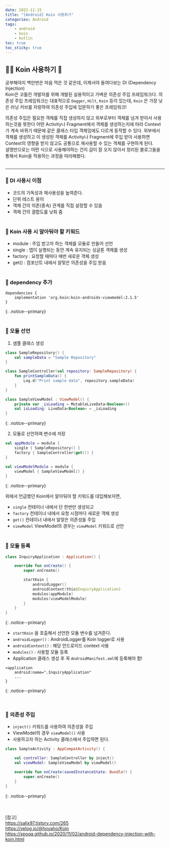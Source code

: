 ```yaml
---
date: 2022-11-15
title: "[Android] Koin 사용하기"
categories: Android
tags:
    - android
    - koin
    - kotlin
toc: true
toc_sticky: true
---
```

## 👩‍💻 Koin 사용하기 🍕

공부해야지 백만번은 마음 먹은 것 같은데, 이제서야 들여다보는 DI (Dependency Injection)  
Koin은 코틀린 개발자를 위해 개발된 실용적이고 가벼운 의존성 주입 프레임워크다. 의존성 주입 프레임워크는 대표적으로 `Dagger`, `Hilt`, `Koin` 등이 있는데, `Koin` 은 가장 낮은 러닝 커브를 자랑하여 의존성 주입에 입문하기 좋은 프레임워크!  

의존성 주입은 필요한 객체를 직접 생성하지 않고 외부로부터 객체를 넘겨 받아서 사용하는것을 뜻한다 어떤 Activity나 Fragment에서 객체를 생성하는지에 따라 Context가 계속 바뀌기 때문에 같은 클래스 타입 객체임에도 다르게 동작할 수 있다. 외부에서 객체를 생성하고 이 생성된 객체를 Activity나 Fragment에 주입 받아 사용하면 Context의 영향을 받지 않고도 공통으로 재사용할 수 있는 객체를 구현하게 된다.  
설명만으로는 어떤 식으로 사용해야하는 건지 감이 잘 오지 않아서 정리된 블로그들을 통해서 Koin을 적용하는 과정을 따라해봤다.  
&nbsp;  

---

### 🌊 DI 사용시 이점  
- 코드의 가독성과 재사용성을 높여준다.  
- 단위 테스트 용이  
- 객체 간의 의존(종속) 관계를 직접 설정할 수 있음  
- 객체 간의 결합도를 낮춰 줌  
&nbsp;  

### 🌊 Koin 사용 시 알아둬야 할 키워드  
- module : 주입 받고자 하는 객체를 모듈로 만들어 선언    
- single : 앱이 실행되는 동안 계속 유지되는 싱글톤 객체를 생성  
- factory : 요청할 때마다 매번 새로운 객체 생성  
- get() : 컴포넌트 내에서 알맞은 의존성을 주입 받음  
&nbsp;  

### 🌊 dependency 추가  

```
dependencies {
    implementation 'org.koin:koin-androidx-viewmodel:2.1.5'
}
```
{: .notice--primary}  
&nbsp;  

### 🌊 모듈 선언  
1. 샘플 클래스 생성  

``` kotlin
class SampleRepository() {
    val sampleData = "Sample Repository"
}

class SampleController(val repository: SampleRepository) {
    fun printSampleData() {
        Log.d("Print sample data", repository.sampleData)
    }
}

class SampleViewModel : ViewModel() {
    private var _isLoading = MutableLiveData<Boolean>()
    val isLoading: LiveData<Boolean> = _isLoading
}
```
{: .notice--primary}  

2. 모듈로 선언하여 변수에 저장  

``` kotlin
val appModule = module {
    single { SampleRepository() }
    factory { SampleController(get()) }
}

val viewModelModule = module {
    viewModel { SampleViewModel() }
}
```
{: .notice--primary}  

위에서 언급했던 Koin에서 알아둬야 할 키워드를 대입해보자면,
- `single` 컨테이너 내에서 단 한번만 생성되고  
- `factory` 컨테이너 내에서 요청 시점마다 새로운 객체 생성  
- `get()` 컨테이너 내에서 알맞은 의존성을 주입  
- `viewModel` ViewModel의 경우는 `viewModel` 키워드로 선언  
&nbsp;  

### 🌊 모듈 등록  

``` kotlin
class InquiryApplication : Application() {

    override fun onCreate() {
        super.onCreate()

        startKoin {
            androidLogger()
            androidContext(this@InquiryApplication)
            modules(appModule)
            modules(viewModelModule)
        }
    }
}
```
{: .notice--primary}  

- `startKoin` 을 호출해서 선언한 모듈 변수를 넘겨준다.  
- `androidLogger()` : AndroidLogger를 Koin logger로 사용  
- `androidContext()` : 해당 안드로이드 context 사용  
- `modules()` : 사용할 모듈 등록  
- Application 클래스 생성 후 꼭 `AndroidManifest.xml`에 등록해야 함!  

```
<application
    android:name=".InquiryApplication"
    ...
}
```
{: .notice--primary}  

&nbsp;  

### 🌊 의존성 주입  
- `inject()` 키워드를 사용하여 의존성을 주입  
- ViewModel의 경우 `viewModel()` 사용  
- 사용하고자 하는 Activity 클래스에서 주입하면 된다.  

``` kotlin
class SampleActivity : AppCompatActivity() {

    val controller: SampleController by inject()
    val viewModel: SampleViewModel by viewModel()

    override fun onCreate(savedInstanceState: Bundle?) {
        super.onCreate()
    }
}
```
{: .notice--primary}  


&nbsp;  
&nbsp;  
[참고]  
<https://salix97.tistory.com/265>  
<https://velog.io/@hoyaho/Koin>  
<https://spoqa.github.io/2020/11/02/android-dependency-injection-with-koin.html>  
